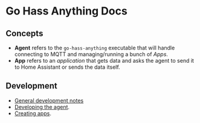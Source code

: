 <!--
 Copyright (c) 2023 Joshua Rich <joshua.rich@gmail.com>
 
 This software is released under the MIT License.
 https://opensource.org/licenses/MIT
-->

# Go Hass Anything Docs

## Concepts

- **Agent** refers to the `go-hass-anything` executable that will handle connecting to MQTT and managing/running a bunch of *Apps*.
- **App** refers to an *application* that gets data and asks the agent to send it to Home Assistant or sends the data itself.

## Development

- [General development notes](development/README.md)
- [Developing the agent](development/Agent.md).
- [Creating apps](development/Apps.md).
